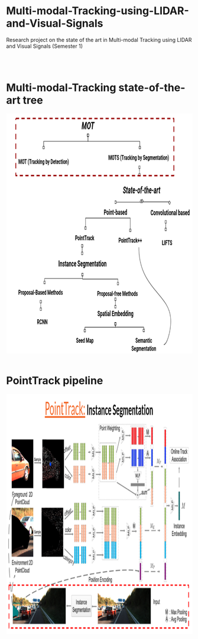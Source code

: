 # Multi-modal-Tracking-using-LIDAR-and-Visual-Signals
Research project on the state of the art in Multi-modal Tracking using LIDAR and Visual Signals (Semester 1)

<br> <br>
#  Multi-modal-Tracking state-of-the-art tree<br>
<img src="stateOftheArt.png" align="center" width="1000" height="650"> <br> <br>
# PointTrack pipeline<br>
<img src="PointTrack.png" align="center" width="1000" height="650"> <br>
